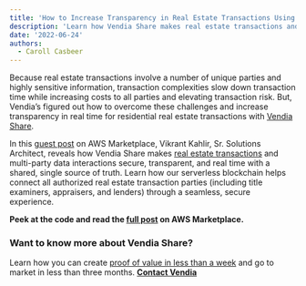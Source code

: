 ```yaml
---
title: 'How to Increase Transparency in Real Estate Transactions Using Blockchain and Vendia Share'
description: 'Learn how Vendia Share makes real estate transactions and multi-party data interactions secure, traceable, transparent, and real time with a shared, single source of truth via serverless blockchain!'
date: '2022-06-24'
authors:
  - Caroll Casbeer
---
```


Because real estate transactions involve a number of unique parties and highly sensitive information, transaction complexities slow down transaction time while increasing costs to all parties and elevating transaction risk.  But, Vendia’s figured out how to overcome these challenges and increase transparency in real time for residential real estate transactions with [Vendia Share](http://vendia.net).

In this [guest post](https://aws.amazon.com/blogs/awsmarketplace/transparency-real-estate-transactions-blockchain-vendia-share/) on AWS Marketplace, Vikrant Kahlir, Sr. Solutions Architect, reveals how Vendia Share makes [real estate transactions](https://www.vendia.net/industry/financial-services) and multi-party data interactions secure, transparent, and real time with a shared, single source of truth. Learn how our serverless blockchain helps connect all authorized real estate transaction parties (including title examiners, appraisers, and lenders) through a seamless, secure experience.

**Peek at the code and read the [full post](https://aws.amazon.com/blogs/awsmarketplace/transparency-real-estate-transactions-blockchain-vendia-share/) on AWS Marketplace.**


### Want to know more about Vendia Share? 

Learn how you can create [proof of value in less than a week](https://www.vendia.net/poc) and go to market in less than three months. **[Contact Vendia](https://www.vendia.net/contact-us)**
